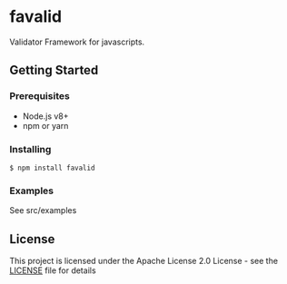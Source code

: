 # favalid
Validator Framework for javascripts.

## Getting Started

### Prerequisites
- Node.js v8+
- npm or yarn

### Installing
```
$ npm install favalid
```

### Examples
See src/examples

## License
This project is licensed under the Apache License 2.0 License - see the [LICENSE](LICENSE) file for details
